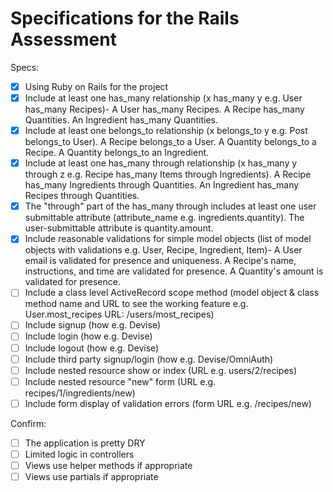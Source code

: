 # Specifications for the Rails Assessment

Specs:
- [x] Using Ruby on Rails for the project
- [x] Include at least one has_many relationship (x has_many y e.g. User has_many Recipes)- A User has_many Recipes. A Recipe has_many Quantities. An Ingredient has_many Quantities.
- [x] Include at least one belongs_to relationship (x belongs_to y e.g. Post belongs_to User). A Recipe belongs_to a User. A Quantity belongs_to a Recipe. A Quantity belongs_to an Ingredient.
- [x] Include at least one has_many through relationship (x has_many y through z e.g. Recipe has_many Items through Ingredients). A Recipe has_many Ingredients through Quantities. An Ingredient has_many Recipes through Quantities.
- [x] The "through" part of the has_many through includes at least one user submittable attribute (attribute_name e.g. ingredients.quantity). The user-submittable attribute is quantity.amount.
- [x] Include reasonable validations for simple model objects (list of model objects with validations e.g. User, Recipe, Ingredient, Item)- A User email is validated for presence and uniqueness. A Recipe's name, instructions, and time are validated for presence. A Quantity's amount is validated for presence.
- [ ] Include a class level ActiveRecord scope method (model object & class method name and URL to see the working feature e.g. User.most_recipes URL: /users/most_recipes)
- [ ] Include signup (how e.g. Devise)
- [ ] Include login (how e.g. Devise)
- [ ] Include logout (how e.g. Devise)
- [ ] Include third party signup/login (how e.g. Devise/OmniAuth)
- [ ] Include nested resource show or index (URL e.g. users/2/recipes)
- [ ] Include nested resource "new" form (URL e.g. recipes/1/ingredients/new)
- [ ] Include form display of validation errors (form URL e.g. /recipes/new)

Confirm:
- [ ] The application is pretty DRY
- [ ] Limited logic in controllers
- [ ] Views use helper methods if appropriate
- [ ] Views use partials if appropriate
